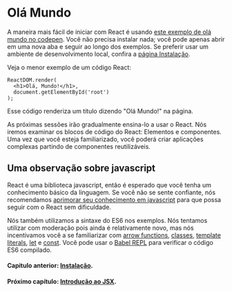# **Olá Mundo**

A maneira mais fácil de iniciar com React é usando [este exemplo de olá mundo no codepen](https://codepen.io/gaearon/pen/ZpvBNJ?editors=0010). Você não precisa instalar nada; você pode apenas abrir em uma nova aba e seguir ao longo dos exemplos. 
Se preferir usar um ambiente de desenvolvimento local, confira a [página Instalação](./instalacao.md).

Veja o menor exemplo de um código React:
```
ReactDOM.render(
  <h1>Olá, Mundo!</h1>,
  document.getElementById('root')
);
```
Esse código renderiza um titulo dizendo "Olá Mundo!" na página.

As próximas sessões irão gradualmente ensina-lo a usar o React. Nós iremos examinar os blocos de código do React: Elementos e componentes. Uma vez que você esteja familiarizado, você poderá criar aplicações complexas partindo de componentes reutilizáveis.

## **Uma observação sobre javascript**

React é uma biblioteca javascript, então é esperado que você tenha um conhecimento básico da linguagem. Se você não se sente confiante, nós recomendamos [aprimorar seu conhecimento em javascript](https://developer.mozilla.org/en-US/docs/Web/JavaScript/A_re-introduction_to_JavaScript) para que possa seguir com o React sem dificuldade.

Nós também utilizamos a sintaxe do ES6 nos exemplos. Nós tentamos utilizar com moderação pois ainda é relativamente novo, mas nós incentivamos você a se familiarizar com [arrow functions](https://developer.mozilla.org/en-US/docs/Web/JavaScript/Reference/Functions/Arrow_functions), [classes](https://developer.mozilla.org/en-US/docs/Web/JavaScript/Reference/Classes), [template literals](https://developer.mozilla.org/en-US/docs/Web/JavaScript/Reference/Template_literals), [let](https://developer.mozilla.org/en-US/docs/Web/JavaScript/Reference/Statements/let) e [const](https://developer.mozilla.org/en-US/docs/Web/JavaScript/Reference/Statements/const). Você pode usar o [Babel REPL](http://babeljs.io/repl/#?babili=false&evaluate=true&lineWrap=false&presets=es2015%2Creact&experimental=false&loose=false&spec=false&code=const%20element%20%3D%20%3Ch1%3EHello%2C%20world!%3C%2Fh1%3E%3B%0Aconst%20container%20%3D%20document.getElementById('root')%3B%0AReactDOM.render(element%2C%20container)%3B%0A) para verificar o código ES6 compilado.

#### **Capitulo anterior**:  [Instalação](./instalacao.md).

#### **Próximo capítulo**:  [Introdução ao JSX](./introducao-jsx.md).